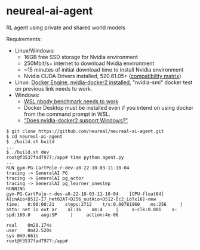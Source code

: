 # neureal-ai-agent
RL agent using private and shared world models

Requirements:
* Linux/Windows:
  * 16GB free SSD storage for Nvidia environment
  * 250Mbit/s+ internet to download Nvidia environment
  * ~15 minutes of initial download time to install Nvidia environment
  * Nvidia CUDA Drivers installed, 520.61.05+ ([compatibility matrix](https://docs.nvidia.com/deploy/cuda-compatibility/index.html#deployment-consideration-forward))
* Linux: [Docker Engine](https://docs.docker.com/engine/install/), [nvidia-docker2 installed](https://docs.nvidia.com/datacenter/cloud-native/container-toolkit/install-guide.html#docker), "nvidia-smi" docker test on previous link needs to work.
* Windows: 
  * [WSL nbody benchmark needs to work](https://docs.docker.com/desktop/windows/wsl/#gpu-support)
  * Docker Desktop must be installed even if you intend on using docker from the command prompt in WSL.
  * ["Does nvidia-docker2 support Windows?"](https://github.com/NVIDIA/nvidia-docker/wiki/Frequently-Asked-Questions#is-microsoft-windows-supported)

```
$ git clone https://github.com/neureal/neureal-ai-agent.git
$ cd neureal-ai-agent
$ ./build.sh build
...
$ ./build.sh dev
root@f3537fad7977:/app# time python agent.py
...
RUN gym-PG-CartPole-r-dev-a0-22-10-03-11-10-04
tracing -> GeneralAI PG
tracing -> GeneralAI pg_actor
tracing -> GeneralAI pg_learner_onestep
RUNNING
gym-PG-CartPole-r-dev-a0-22-10-03-11-10-04    [CPU-float64]    A[inAio+D512-Ï7_net02AT+D256_outAio+D512-Öc2_Ld7x16]-new
time:   0:00:00:21    steps:2712    t/s:0.00781960    ms:256     |     attn: net io out ar    al:16    am:4     |     a-clk:0.001    a-spd:160.0    aug:SP     |     action:4e-06

real	0m28.174s
user	0m42.520s
sys	0m9.661s
root@f3537fad7977:/app#
```
